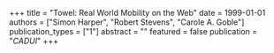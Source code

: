+++
title = "Towel: Real World Mobility on the Web"
date = 1999-01-01
authors = ["Simon Harper", "Robert Stevens", "Carole A. Goble"]
publication_types = ["1"]
abstract = ""
featured = false
publication = "*CADUI*"
+++


